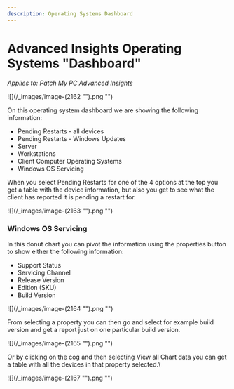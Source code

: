 ```yaml
---
description: Operating Systems Dashboard
---
```


# Advanced Insights Operating Systems "Dashboard"

_Applies to: Patch My PC Advanced Insights_

![](/_images/image-(2162 "").png "")

On this operating system dashboard we are showing the following information:

* Pending Restarts - all devices
* Pending Restarts - Windows Updates
* Server
* Workstations
* Client Computer Operating Systems
* Windows OS Servicing

When you select Pending Restarts for one of the 4 options at the top you get a table with the device information, but also you get to see what the client has reported it is pending a restart for.

![](/_images/image-(2163 "").png "")



### Windows OS Servicing

In this donut chart you can pivot the information using the properties button to show either the following information:

* Support Status
* Servicing Channel
* Release Version
* Edition (SKU)
* Build Version

![](/_images/image-(2164 "").png "")

From selecting a property you can then go and select for example build version and get a report just on one particular build version.

![](/_images/image-(2165 "").png "")

Or by clicking on the cog and then selecting View all Chart data you can get a table with all the devices in that property selected.\


![](/_images/image-(2167 "").png "")
